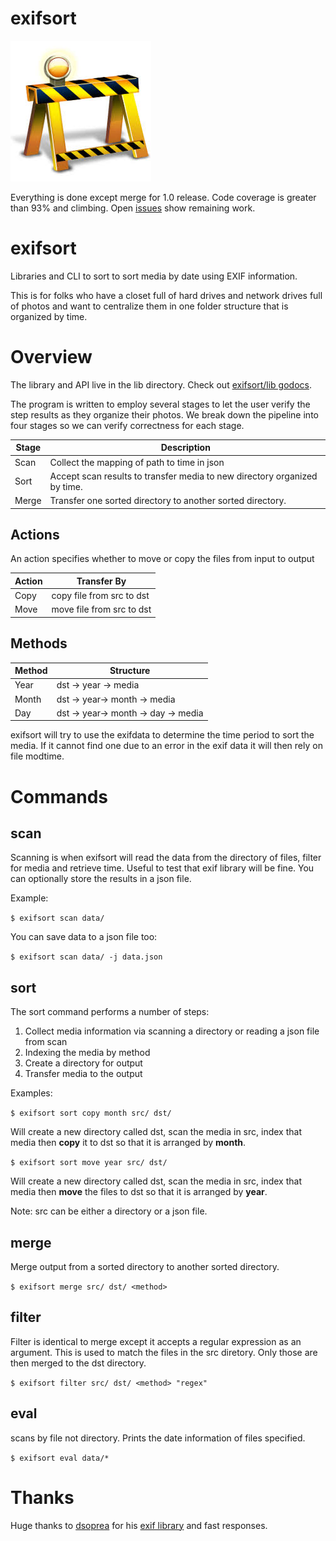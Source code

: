 # exifsort

![Under Construction](data/construction.jpg) 

Everything is done except merge for 1.0 release.  Code coverage is greater than 93% and climbing.
Open [issues](https://github.com/matchstick/exifsort/issues) show remaining work.

# exifsort

Libraries and CLI to sort to sort media by date using EXIF information.

This is for folks who have a closet full of hard drives and network drives full
of photos and want to centralize them in one folder structure that is organized
by time.

# Overview

The library and API live in the lib directory. Check out
[exifsort/lib godocs](https://godoc.org/github.com/matchstick/exifsort/lib).


The program is written to employ several stages to let the user verify the
step results as they organize their photos. We break down the pipeline into
four stages so we can verify correctness for each stage.

| Stage | Description |
|-------|-------------|
| Scan  | Collect the mapping of path to time in json |
| Sort  | Accept scan results to transfer media to new directory organized by time. |
| Merge | Transfer one sorted directory to another sorted directory. |

## Actions

An action specifies whether to move or copy the files from input to output 

| Action | Transfer By |
| ------ | --------- |
| Copy   | copy file from src to dst |
| Move   | move file from src to dst |


## Methods

| Method | Structure |
| ------ | --------- |
| Year   | dst -> year -> media |
| Month  | dst -> year-> month -> media |
| Day    | dst -> year-> month -> day -> media |

exifsort will try to use the exifdata to determine the time period to sort the
media. If it cannot find one due to an error in the exif data it will then rely
on file modtime.

# Commands

## scan

Scanning is when exifsort will read the data from the directory of files,
filter for media and retrieve time. Useful to test that exif library will be
fine. You can optionally store the results in a json file.

Example:

`$ exifsort scan data/`

You can save data to a json file too:

`$ exifsort scan data/ -j data.json`

## sort

The sort command performs a number of steps:

  1. Collect media information via scanning a directory or reading a json file from scan
  1. Indexing the media by method
  1. Create a directory for output
  1. Transfer media to the output

Examples: 

`$ exifsort sort copy month src/ dst/`

Will create a new directory called dst, scan the media in src, index that media
then **copy** it to dst so that it is arranged by **month**.

`$ exifsort sort move year src/ dst/`

Will create a new directory called dst, scan the media in src, index that media
then **move** the files to dst so that it is arranged by **year**. 

Note: src can be either a directory or a json file.

## merge

Merge output from a sorted directory to another sorted directory.

`$ exifsort merge src/ dst/ <method>`

## filter

Filter is identical to merge except it accepts a regular expression as an argument. 
This is used to match the files in the src diretory. Only those are then merged to the dst directory.

`$ exifsort filter src/ dst/ <method> "regex"`

## eval

scans by file not directory. Prints the date information of files specified. 

`$ exifsort eval data/*`

# Thanks

Huge thanks to [dsoprea](https://github.com/dsoprea) for his [exif
library](https://github.com/dsoprea/go-exif) and fast responses.

